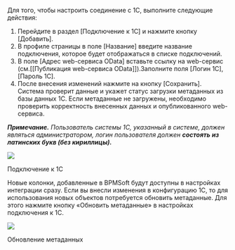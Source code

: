 Для того, чтобы настроить соединение с 1С, выполните следующие действия:

1. Перейдите в раздел [Подключение к 1С] и нажмите кнопку [Добавить].
2. В профиле страницы в поле [Название] введите название подключения, которое будет отображаться в списке подключений.
3. В поле [Адрес web-сервиса OData] вставьте ссылку на web-сервис (см.[[Публикация web-сервиса OData]]).Заполните поля [Логин 1С], [Пароль 1С].
4. После внесения изменений нажмите на кнопку [Сохранить]. Система проверит данные и укажет статус загрузки метаданных из базы данных 1С. Если метаданные не загружены, необходимо проверить корректность внесенных данных и опубликованного web-сервиса.

**_Примечание._** _Пользователь системы 1С, указанный в системе, должен являться администратором, логин пользователя должен **состоять** **из латинских букв (без кириллицы).**_

![](https://samarasoft.com/wp-content/uploads/2017/11/1CConnection-e1693497642492.png)

Подключение к 1С

Новые колонки, добавленные в BPMSoft будут доступны в настройках интеграции сразу. Если вы внесли изменения в конфигурацию 1С, то для использования новых объектов потребуется обновить метаданные. Для этого нажмите кнопку «Обновить метаданные» в настройках подключения к 1С.

![](https://samarasoft.com/wp-content/uploads/2023/08/MetaData-1024x608.png)

Обновление метаданных